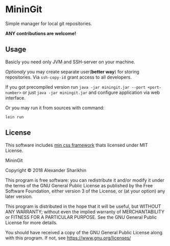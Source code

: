 # MininGit

Simple manager for local git repositories.

**ANY contributions are welcome!**

## Usage

Basicly you need only JVM and SSH-server on your machine.

*Optionaly* you may create separate user(**better way**) for storing repositories. Via ```ssh-copy-id``` grant access to all developers.  

If you got precompiled version run ```java -jar miningit.jar --port <port-number>``` or just ```java -jar miningit.jar``` and configure application via web interface.

Or you may run it from sources with command:

```
lein run
```

## License

This software includes [min css framework](https://github.com/owenversteeg/min) thats licensed under MIT License.

MininGit

Copyright © 2018 Alexander Sharikhin

This program is free software: you can redistribute it and/or modify it under the terms of the GNU General Public License as published by the Free Software Foundation, either version 3 of the License, or (at your option) any later version.

This program is distributed in the hope that it will be useful,  but WITHOUT ANY WARRANTY; without even the implied warranty of MERCHANTABILITY or FITNESS FOR A PARTICULAR PURPOSE.  See the GNU General Public License for more details.

You should have received a copy of the GNU General Public License along with this program.  If not, see <https://www.gnu.org/licenses/>
